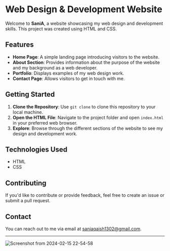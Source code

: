 #  Web Design & Development Website

Welcome to **SaniA**, a website showcasing my web design and development skills. This project was created using HTML and CSS.

## Features
- **Home Page**: A simple landing page introducing visitors to the website.
- **About Section**: Provides information about the purpose of the website and my background as a web developer.
- **Portfolio**: Displays examples of my web design work.
- **Contact Page**: Allows visitors to get in touch with me.

## Getting Started
1. **Clone the Repository**: Use `git clone` to clone this repository to your local machine.
2. **Open the HTML File**: Navigate to the project folder and open `index.html` in your preferred web browser.
3. **Explore**: Browse through the different sections of the website to see my design and development work.

## Technologies Used
- HTML
- CSS

## Contributing
If you'd like to contribute or provide feedback, feel free to create an issue or submit a pull request.

## Contact
You can reach out to me via email at saniaqaish1302@gmail.com.

---
![Screenshot from 2024-02-15 22-54-58](https://github.com/saniaqaish/Website_template/assets/160163420/24a10354-7b40-4c3b-b142-ed7536995b23)
